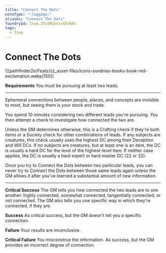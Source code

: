 ```yaml
---
title: "Connect The Dots"
noteType: ":luggage:"
aliases: "Connect The Dots"
foundryId: Item.ZfLOM1UVzxSFxRAh
tags:
  - Item
---
```


# Connect The Dots
![[pathfinder2e/Feats/zz_asset-files/icons-sundries-books-book-red-exclamation.webp|150]]

**Requirements** You must be pursuing at least two leads.

* * *

Ephemeral connections between people, places, and concepts are invisible to most, but seeing them is your stock and trade.

You spend 10 minutes considering two different leads you're pursuing. You then attempt a check to investigate how connected the two are.

Unless the GM determines otherwise, this is a Crafting check if they're both items or a Society check for other combinations of leads. If any subjects are creatures, this check usually uses the highest DC among their Deception and Will DCs. If no subjects are creatures, but at least one is an item, the DC is usually a hard DC for the level of the highest-level item. If neither case applies, the DC is usually a hard expert or hard master DC (22 or 32).

Once you try to Connect the Dots between two particular leads, you can never try to Connect the Dots between those same leads again unless the GM allows it after you've learned a substantial amount of new information.

* * *

**Critical Success** The GM tells you how connected the two leads are to one another: highly connected, somewhat connected, tangentially connected, or not connected. The GM also tells you one specific way in which they're connected, if they are.

**Success** As critical success, but the GM doesn't tell you a specific connection.

**Failure** Your results are inconclusive.

**Critical Failure** You misconstrue the information. As success, but the GM provides an incorrect degree of connection.
